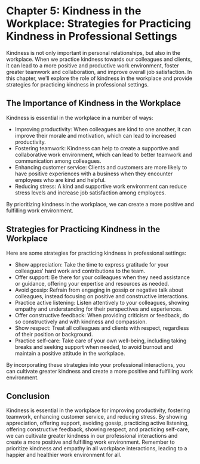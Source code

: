 Chapter 5: Kindness in the Workplace: Strategies for Practicing Kindness in Professional Settings
=================================================================================================

Kindness is not only important in personal relationships, but also in the workplace. When we practice kindness towards our colleagues and clients, it can lead to a more positive and productive work environment, foster greater teamwork and collaboration, and improve overall job satisfaction. In this chapter, we'll explore the role of kindness in the workplace and provide strategies for practicing kindness in professional settings.

The Importance of Kindness in the Workplace
-------------------------------------------

Kindness is essential in the workplace in a number of ways:

* Improving productivity: When colleagues are kind to one another, it can improve their morale and motivation, which can lead to increased productivity.
* Fostering teamwork: Kindness can help to create a supportive and collaborative work environment, which can lead to better teamwork and communication among colleagues.
* Enhancing customer service: Clients and customers are more likely to have positive experiences with a business when they encounter employees who are kind and helpful.
* Reducing stress: A kind and supportive work environment can reduce stress levels and increase job satisfaction among employees.

By prioritizing kindness in the workplace, we can create a more positive and fulfilling work environment.

Strategies for Practicing Kindness in the Workplace
---------------------------------------------------

Here are some strategies for practicing kindness in professional settings:

* Show appreciation: Take the time to express gratitude for your colleagues' hard work and contributions to the team.
* Offer support: Be there for your colleagues when they need assistance or guidance, offering your expertise and resources as needed.
* Avoid gossip: Refrain from engaging in gossip or negative talk about colleagues, instead focusing on positive and constructive interactions.
* Practice active listening: Listen attentively to your colleagues, showing empathy and understanding for their perspectives and experiences.
* Offer constructive feedback: When providing criticism or feedback, do so constructively and with kindness and compassion.
* Show respect: Treat all colleagues and clients with respect, regardless of their position or background.
* Practice self-care: Take care of your own well-being, including taking breaks and seeking support when needed, to avoid burnout and maintain a positive attitude in the workplace.

By incorporating these strategies into your professional interactions, you can cultivate greater kindness and create a more positive and fulfilling work environment.

Conclusion
----------

Kindness is essential in the workplace for improving productivity, fostering teamwork, enhancing customer service, and reducing stress. By showing appreciation, offering support, avoiding gossip, practicing active listening, offering constructive feedback, showing respect, and practicing self-care, we can cultivate greater kindness in our professional interactions and create a more positive and fulfilling work environment. Remember to prioritize kindness and empathy in all workplace interactions, leading to a happier and healthier work environment for all.
